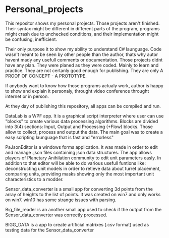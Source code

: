 # Personal_projects

This repositor shows my personal projects.
Those projects aren't finished. Their syntax might be different in different parts of the program,
programs might crash due to unchecked conditions, and their implementation might be confusing, inefficient.

Their only purpose it to show my ability to understand C# launguage.
Code wasn't meant to be seen by other people than the author, thats why autor havent mady any usefull comments or documentation.
Those projects didnt have any plan. They were planed as they were coded. Mainly to learn and practice.
They are not certanly good enough for publishing. They are only A PROOF OF CONCEPT - A PROTOTYPE.

If anybody want to know how those programs actualy work, author is happy to show and explain it personaly, throught
video conference throught internet or in person.

At they day of publishing this repository, all apps can be compiled and run.

DataLab is a WPF app. It is a graphical script interpreter where user can use "blocks" to create various data processing algorithms.
Blocks are divided into 3(4) sections: Input, Output and Processing (+Flow) blocks. Those allow to collect, process and output the data.
The main goal was to create a easy scripting launguage that is fast and "errorless"

PaJsonEditor is a windows forms application. It was made in order to edit and manage .json files containing json data structures.
The app allows players of Planetary Anihilation community to edit unit parameters easly. In addition to that editor will be able to do various usefull funtions like: deconstructing unit models in order to retieve data about turret placement, comparing units, providing masks showing only the most important unit characteristics to a modder.

Sensor_data_converter is a small app for converting 3d points from the array of heights to the list of points.
It was created on win7 and only works on win7. win10 has some strange issues with parsing.

Big_file_reader is an another small app used to check if the output from the Sensor_data_converter was correctly processed.

BIGG_DATA is a app to create artificial matrixes (.csv format) used as testing data for the Sensor_data_converter
